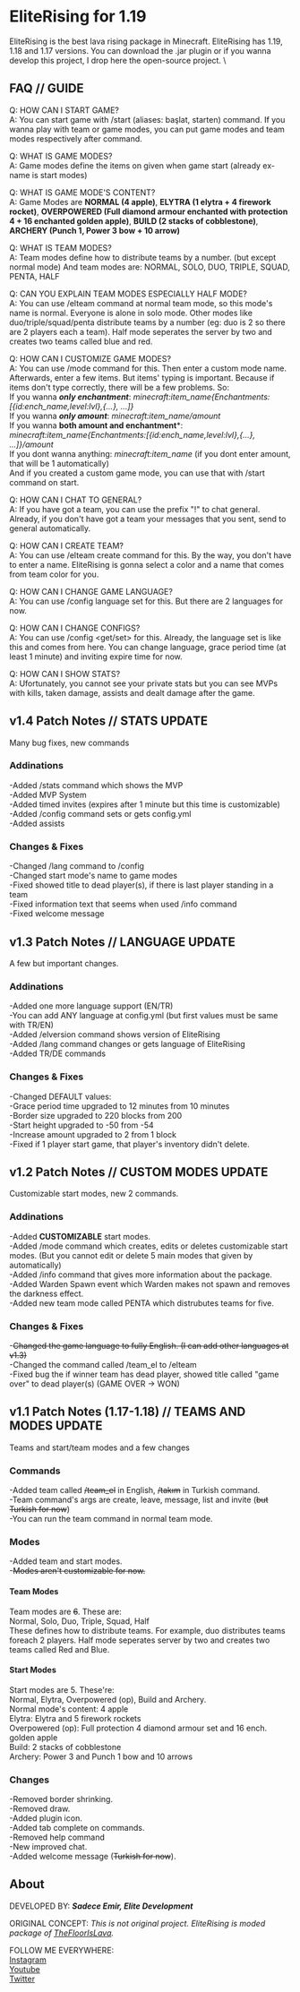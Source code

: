 # EliteRising for 1.19
EliteRising is the best lava rising package in Minecraft. EliteRising has 1.19, 1.18 and 1.17 versions. You can download the .jar plugin or if you wanna develop this project, I drop here the open-source project. \

## FAQ // GUIDE

Q: HOW CAN I START GAME? \
A: You can start game with /start (aliases: başlat, starten) command. If you wanna play with team or game modes, you can put game modes and team modes respectively after command.

Q: WHAT IS GAME MODES? \
A: Game modes define the items on given when game start (already ex-name is start modes)

Q: WHAT IS GAME MODE'S CONTENT? \
A: Game Modes are **NORMAL (4 apple)**, **ELYTRA (1 elytra + 4 firework rocket)**, **OVERPOWERED (Full diamond armour enchanted with protection 4 + 16 enchanted golden apple)**, **BUILD (2 stacks of cobblestone)**, **ARCHERY (Punch 1, Power 3 bow + 10 arrow)**

Q: WHAT IS TEAM MODES? \
A: Team modes define how to distribute teams by a number. (but except normal mode) And team modes are: NORMAL, SOLO, DUO, TRIPLE, SQUAD, PENTA, HALF

Q: CAN YOU EXPLAIN TEAM MODES ESPECIALLY HALF MODE? \
A: You can use /elteam command at normal team mode, so this mode's name is normal. Everyone is alone in solo mode. Other modes like duo/triple/squad/penta distribute teams by a number (eg: duo is 2 so there are 2 players each a team). Half mode seperates the server by two and creates two teams called blue and red.

Q: HOW CAN I CUSTOMIZE GAME MODES? \
A: You can use /mode command for this. Then enter a custom mode name. Afterwards, enter a few items. But items' typing is important. Because if items don't type correctly, there will be a few problems. So: \
  If you wanna ***only enchantment***: *minecraft:item_name{Enchantments:[{id:ench_name,level:lvl},{...}, ...]}* \
  If you wanna ***only amount***: *minecraft:item_name/amount* \
  If you wanna **both amount and enchantment***: *minecraft:item_name{Enchantments:[{id:ench_name,level:lvl},{...}, ...]}/amount* \
  If you dont wanna anything: *minecraft:item_name* (if you dont enter amount, that will be 1 automatically) \
And if you created a custom game mode, you can use that with /start command on start.

Q: HOW CAN I CHAT TO GENERAL? \
A: If you have got a team, you can use the prefix "!" to chat general. Already, if you don't have got a team your messages that you sent, send to general automatically.

Q: HOW CAN I CREATE TEAM? \
A: You can use /elteam create command for this. By the way, you don't have to enter a name. EliteRising is gonna select a color and a name that comes from team color for you.

Q: HOW CAN I CHANGE GAME LANGUAGE? \
A: You can use /config language set <lang> for this. But there are 2 languages for now.

Q: HOW CAN I CHANGE CONFIGS? \
A: You can use /config <config> <get/set> <value> for this. Already, the language set is like this and comes from here. You can change language, grace period time (at least 1 minute) and inviting expire time for now.

Q: HOW CAN I SHOW STATS? \
A: Ufortunately, you cannot see your private stats but you can see MVPs with kills, taken damage, assists and dealt damage after the game.

## v1.4 Patch Notes // STATS UPDATE
Many bug fixes, new commands

### Addinations

-Added /stats command which shows the MVP \
-Added MVP System \
-Added timed invites (expires after 1 minute but this time is customizable) \
-Added /config command sets or gets config.yml \
-Added assists

### Changes & Fixes

-Changed /lang command to /config \
-Changed start mode's name to game modes \
-Fixed showed title to dead player(s), if there is last player standing in a team \
-Fixed information text that seems when used /info command \
-Fixed welcome message

## v1.3 Patch Notes // LANGUAGE UPDATE
A few but important changes.

### Addinations

-Added one more language support (EN/TR) \
-You can add ANY language at config.yml (but first values must be same with TR/EN) \
-Added /elversion command shows version of EliteRising \
-Added /lang command changes or gets language of EliteRising \
-Added TR/DE commands

### Changes & Fixes

-Changed DEFAULT values: \
-Grace period time upgraded to 12 minutes from 10 minutes \
-Border size upgraded to 220 blocks from 200 \
-Start height upgraded to -50 from -54 \
-Increase amount upgraded to 2 from 1 block \
-Fixed if 1 player start game, that player's inventory didn't delete.

## v1.2 Patch Notes // CUSTOM MODES UPDATE
Customizable start modes, new 2 commands.

### Addinations

-Added **CUSTOMIZABLE** start modes. \
-Added /mode command which creates, edits or deletes customizable start modes. (But you cannot edit or delete 5 main modes that given by automatically) \
-Added /info command that gives more information about the package. \
-Added Warden Spawn event which Warden makes not spawn and removes the darkness effect. \
-Added new team mode called PENTA which distrubutes teams for five.

### Changes & Fixes

-~~Changed the game language to fully English. (I can add other languages at v1.3)~~ \
-Changed the command called /team_el to /elteam \
-Fixed bug the if winner team has dead player, showed title called "game over" to dead player(s) (GAME OVER -> WON)

## v1.1 Patch Notes (1.17-1.18) // TEAMS AND MODES UPDATE
Teams and start/team modes and a few changes

### Commands
-Added team called ~~/team_el~~ in English, ~~/takım~~ in Turkish command. \
-Team command's args are create, leave, message, list and invite (~~but Turkish for now~~) \
-You can run the team command in normal team mode.

### Modes
-Added team and start modes. \
-~~Modes aren't customizable for now.~~

#### Team Modes
Team modes are ~~6~~. These are: \
Normal, Solo, Duo, Triple, Squad, Half \
These defines how to distribute teams. For example, duo distributes teams foreach 2 players. Half mode seperates server by two and creates two teams called Red and Blue.

#### Start Modes
Start modes are 5. These're: \
Normal, Elytra, Overpowered (op), Build and Archery. \
Normal mode's content: 4 apple \
Elytra: Elytra and 5 firework rockets \
Overpowered (op): Full protection 4 diamond armour set and 16 ench. golden apple \
Build: 2 stacks of cobblestone \
Archery: Power 3 and Punch 1 bow and 10 arrows

### Changes
-Removed border shrinking. \
-Removed draw. \
-Added plugin icon. \
-Added tab complete on commands. \
-Removed help command \
-New improved chat. \
-Added welcome message (~~Turkish for now~~).

## About
DEVELOPED BY: ***Sadece Emir, Elite Development***

ORIGINAL CONCEPT: *This is not original project. EliteRising is moded package of [TheFloorIsLava](https://github.com/rtm516/TheFloorIsLava).*

FOLLOW ME EVERYWHERE: \
[Instagram](https://www.instagram.com/sadece.emir0/) \
[Youtube](https://www.youtube.com/channel/UC6IvUFue9GxZdcnE9oYdtbQ) \
[Twitter](https://twitter.com/SadeceEmir0)
